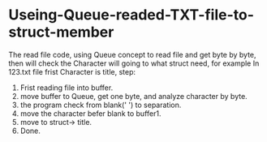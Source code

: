 # Useing-Queue-readed-TXT-file-to-struct-member
The read file code, using Queue concept to read file and get byte by byte, then will check the Character will going to what struct need, for example
In 123.txt file frist Character is title, step: 
1. Frist reading file into buffer.
2. move buffer to Queue, get one byte, and analyze character by byte.
3. the program check from blank(' ') to separation.
4. move the character befer blank to buffer1.
5. move to struct-> title. 
6. Done.
